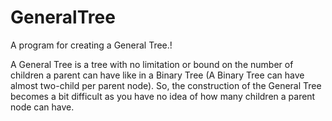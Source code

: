 # GeneralTree
A program for creating a General Tree.!

A General Tree is a tree with no limitation or bound on the number of children a parent can have like in a Binary Tree (A Binary Tree can have almost two-child per parent node). So, the construction of the General Tree becomes a bit difficult as you have no idea of how many children a parent node can have.


